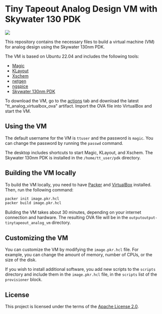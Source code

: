 # Tiny Tapeout Analog Design VM with Skywater 130 PDK

![](../../workflows/build_vm/badge.svg)

This repository contains the necessary files to build a virtual machine (VM) for analog design using the Skywater 130nm PDK. 

The VM is based on Ubuntu 22.04 and includes the following tools:

- [Magic](http://opencircuitdesign.com/magic/)
- [KLayout](https://www.klayout.de/)
- [Xschem](https://xschem.sourceforge.io/stefan/index.html)
- [netgen](http://opencircuitdesign.com/netgen/)
- [ngspice](http://ngspice.sourceforge.net/)
- [Skywater 130nm PDK](https://github.com/google/skywater-pdk)

To download the VM, go to the [actions](https://github.com/TinyTapeout/analog-virtualbox-vm-sky130a/actions) tab and download the latest "tt_analog_virtualbox_ova" artifact. Import the OVA file into VirtualBox and start the VM.

## Using the VM

The default username for the VM is `ttuser` and the password is `magic`. You can change the password by running the `passwd` command.

The desktop includes shortcuts to start Magic, KLayout, and Xschem. The Skywater 130nm PDK is installed in the `/home/tt_user/pdk` directory.

## Building the VM locally

To build the VM locally, you need to have [Packer](https://www.packer.io/) and [VirtualBox](https://www.virtualbox.org/) installed. Then, run the following command:

```bash
packer init image.pkr.hcl
packer build image.pkr.hcl
```

Building the VM takes about 30 minutes, depending on your internet connection and hardware. The resulting OVA file will be in the `outputoutput-tinytapeout_analog_vm` directory.

## Customizing the VM

You can customize the VM by modifying the `image.pkr.hcl` file. For example, you can change the amount of memory, number of CPUs, or the size of the disk.

If you wish to install additional software, you add new scripts to the `scripts` directory and include them in the `image.pkr.hcl` file, in the `scripts` list of the `provisioner` block.

## License

This project is licensed under the terms of the [Apache License 2.0](LICENSE).
